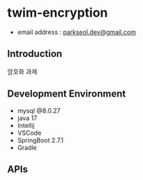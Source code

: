 # twim-encryption
- email address : parkseol.dev@gmail.com

## Introduction
암호화 과제

## Development Environment
- mysql @8.0.27
- java 17
- Intellij
- VSCode
- SpringBoot 2.7.1
- Gradle

## APIs
